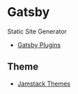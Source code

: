 # Gatsby

Static Site Generator

- [Gatsby Plugins](https://www.gatsbyjs.com/plugins)

## Theme

- [Jamstack Themes](https://jamstackthemes.dev/ssg/gatsby/)
